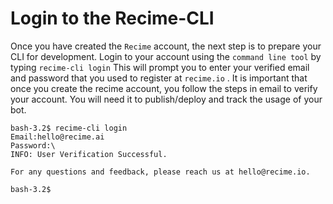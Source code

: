 # Login to the Recime-CLI

Once you have created the `Recime` account, the next step is to prepare your CLI for development. Login to your account using the `command line tool` by typing `recime-cli login` This will prompt you to enter your verified email and password that you used to register at `recime.io` . It is important that once you create the recime account, you follow the steps in email to verify your account. You will need it to publish/deploy and track the usage of your bot.

```
bash-3.2$ recime-cli login
Email:hello@recime.ai
Password:\
INFO: User Verification Successful.

For any questions and feedback, please reach us at hello@recime.io.

bash-3.2$

```
